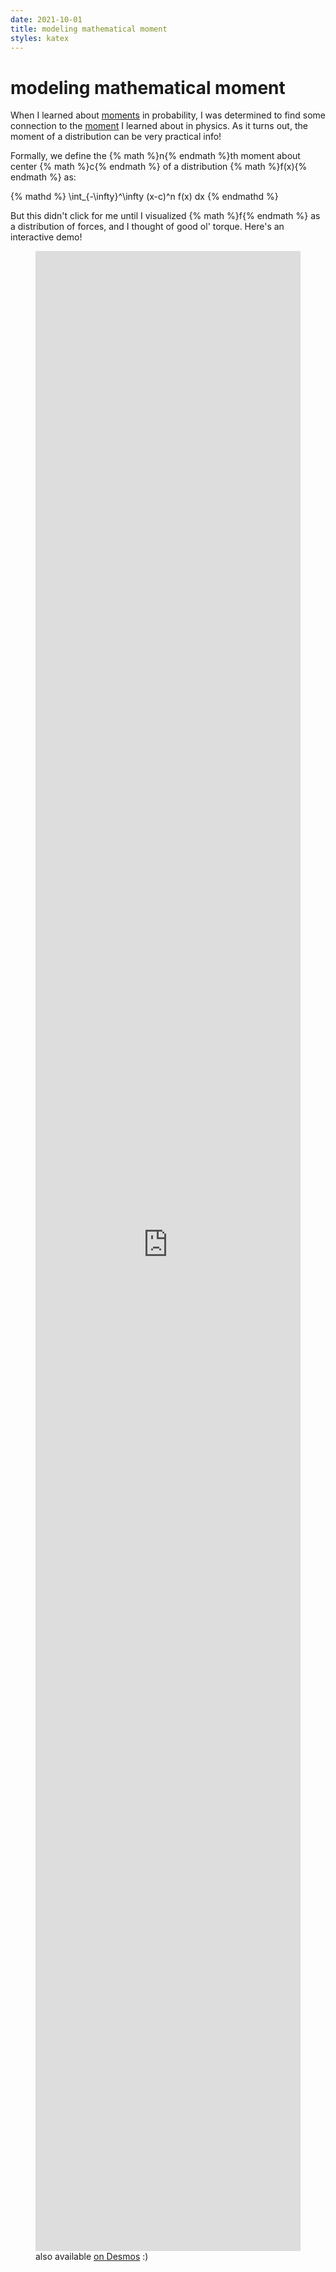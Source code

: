 ```yaml
---
date: 2021-10-01
title: modeling mathematical moment
styles: katex
---
```


# modeling mathematical moment

When I learned about [moments](https://en.wikipedia.org/wiki/Moment_(mathematics)) in probability, I was determined to find some connection to the [moment](https://en.wikipedia.org/wiki/Moment_(physics)) I learned about in physics. As it turns out, the moment of a distribution can be very practical info!

Formally, we define the {% math %}n{% endmath %}th moment about center {% math %}c{% endmath %} of a distribution {% math %}f(x){% endmath %} as:

{% mathd %}
\int_{-\infty}^\infty (x-c)^n f(x) dx
{% endmathd %}

But this didn't click for me until I visualized {% math %}f{% endmath %} as a distribution of forces, and I thought of good ol' torque. Here's an interactive demo!

<figure>
    <iframe
        src="https://www.desmos.com/calculator/eggalijckq"
        width="500"
        height="500"
        style="
            width: 100%;
            height: 80vh;
        "
        frameborder=0
    ></iframe>
    <figcaption>also available <a href="https://www.desmos.com/calculator/eggalijckq" rel="noopener noreferrer" target="_blank" class="external">on Desmos</a> :)</figcaption>
</figure>
